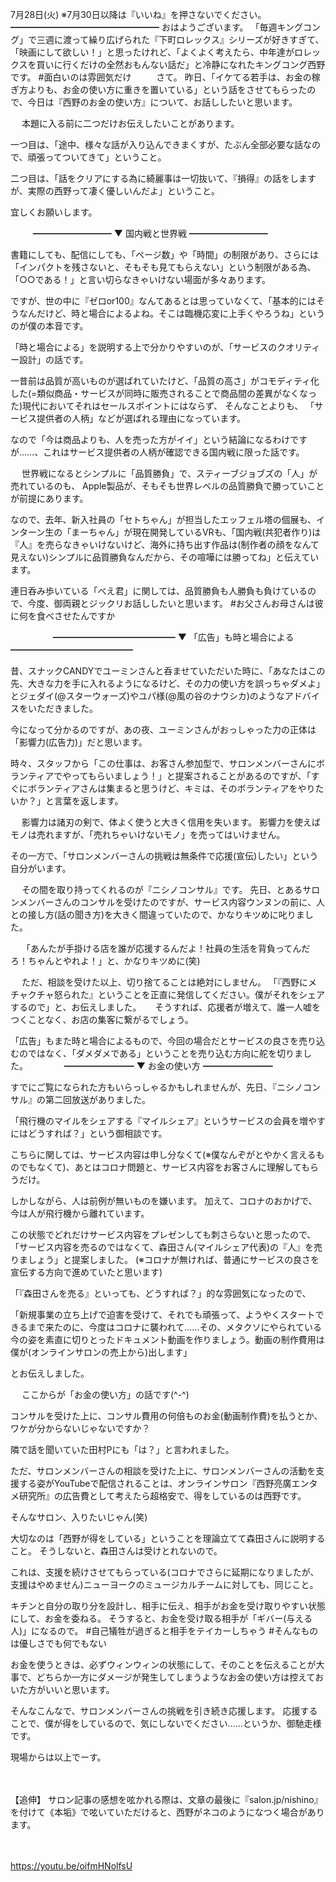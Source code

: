 7月28日(火) ※7月30日以降は『いいね』を押さないでください。
━━━━━━━━━━━━━━━━━
おはようございます。
「毎週キングコング」で三週に渡って繰り広げられた『下町ロレックス』シリーズが好きすぎて、「映画にして欲しい！」と思ったけれど、「よくよく考えたら、中年達がロレックスを買いに行くだけの全然おもんない話だ」と冷静になれたキングコング西野です。
#面白いのは雰囲気だけ
　
　
さて。
昨日、「イケてる若手は、お金の稼ぎ方よりも、お金の使い方に重きを置いている」という話をさせてもらったので、今日は『西野のお金の使い方』について、お話ししたいと思います。

　
本題に入る前に二つだけお伝えしたいことがあります。

一つ目は、「途中、様々な話が入り込んできまくすが、たぶん全部必要な話なので、頑張ってついてきて」ということ。

二つ目は、「話をクリアにする為に綺麗事は一切抜いて、『損得』の話をしますが、実際の西野って凄く優しいんだよ」ということ。
　

宜しくお願いします。

　
　
━━━━━━━━━
▼ 国内戦と世界戦
━━━━━━━━━

書籍にしても、配信にしても、「ページ数」や「時間」の制限があり、さらには「インパクトを残さないと、そもそも見てもらえない」という制限がある為、「○○である！」と言い切らなきゃいけない場面が多々あります。

ですが、世の中に『ゼロor100』なんてあるとは思っていなくて、「基本的にはそうなんだけど、時と場合によるよね。そこは臨機応変に上手くやろうね」というのが僕の本音です。

「時と場合による」を説明する上で分かりやすいのが、「サービスのクオリティー設計」の話です。

一昔前は品質が高いものが選ばれていたけど、「品質の高さ」がコモディティ化した(=類似商品・サービスが同時に販売されることで商品間の差異がなくなった)現代においてそれはセールスポイントにはならず、
そんなことよりも、
「サービス提供者の人柄」などが選ばれる理由になっています。

なので「今は商品よりも、人を売った方がイイ」という結論になるわけですが……、これはサービス提供者の人柄が確認できる国内戦に限った話です。

　
世界戦になるとシンプルに「品質勝負」で、スティーブジョブズの「人」が売れているのも、
Apple製品が、そもそも世界レベルの品質勝負で勝っていことが前提にあります。

なので、去年、新入社員の「セトちゃん」が担当したエッフェル塔の個展も、インターン生の「まーちゃん」が現在開発しているVRも、「国内戦(共犯者作り)は『人』を売らなきゃいけないけど、海外に持ち出す作品は(制作者の顔をなんて見えない)シンプルに品質勝負なんだから、その喧嘩には勝ってね」と伝えています。

連日呑み歩いている「べえ君」に関しては、品質勝負も人勝負も負けているので、今度、御両親とジックリお話ししたいと思います。
#お父さんお母さんは彼に何を食べさせたんですか

　
　
　　
━━━━━━━━━━━━━━
▼ 「広告」も時と場合による
━━━━━━━━━━━━━━

昔、スナックCANDYでユーミンさんと呑ませていただいた時に、「あなたはこの先、大きな力を手に入れるようになるけど、その力の使い方を誤っちゃダメよ」とジェダイ(@スターウォーズ)やユパ様(@風の谷のナウシカ)のようなアドバイスをいただきました。

今になって分かるのですが、あの夜、ユーミンさんがおっしゃった力の正体は「影響力(広告力)」だと思います。

時々、スタッフから「この仕事は、お客さん参加型で、サロンメンバーさんにボランティアでやってもらいましょう！」と提案されることがあるのですが、「すぐにボランティアさんは集まると思うけど、キミは、そのボランティアをやりたいか？」と言葉を返します。

　
影響力は諸刃の剣で、体よく使うと大きく信用を失います。
影響力を使えばモノは売れますが、「売れちゃいけないモノ」を売ってはいけません。

その一方で、「サロンメンバーさんの挑戦は無条件で応援(宣伝)したい」という自分がいます。

　
その間を取り持ってくれるのが『ニシノコンサル』です。
先日、とあるサロンメンバーさんのコンサルを受けたのですが、サービス内容ウンヌンの前に、人との接し方(話の聞き方)を大きく間違っていたので、かなりキツめに叱りました。

　
「あんたが手掛ける店を誰が応援するんだよ！社員の生活を背負ってんだろ！ちゃんとやれよ！」と、かなりキツめに(笑)

　
ただ、相談を受けた以上、切り捨てることは絶対にしません。
「『西野にメチャクチャ怒られた』ということを正直に発信してください。僕がそれをシェアするので」と、お伝えしました。
　
そうすれば、応援者が増えて、誰一人嘘をつくことなく、お店の集客に繋がるでしょう。

「広告」もまた時と場合によるもので、今回の場合だとサービスの良さを売り込むのではなく、「ダメダメである」ということを売り込む方向に舵を切りました。
　
　
　
━━━━━━━━
▼ お金の使い方
━━━━━━━━

すでにご覧になられた方もいらっしゃるかもしれませんが、先日、『ニシノコンサル』の第二回放送がありました。

「飛行機のマイルをシェアする『マイルシェア』というサービスの会員を増やすにはどうすれば？」という御相談です。

こちらに関しては、サービス内容は申し分なくて(※僕なんぞがとやかく言えるものでもなくて)、あとはコロナ問題と、サービス内容をお客さんに理解してもらうだけ。

しかしながら、人は前例が無いものを嫌います。
加えて、コロナのおかげで、今は人が飛行機から離れています。

この状態でどれだけサービス内容をプレゼンしても刺さらないと思ったので、
「サービス内容を売るのではなくて、森田さん(マイルシェア代表)の『人』を売りましょう」と提案しました。
(※コロナが無ければ、普通にサービスの良さを宣伝する方向で進めていたと思います)

「『森田さんを売る』といっても、どうすれば？」的な雰囲気になったので、

「新規事業の立ち上げで迫害を受けて、それでも頑張って、ようやくスタートできるまで来たのに、今度はコロナに襲われて……その、メタクソにやられている今の姿を素直に切りとったドキュメント動画を作りましょう。動画の制作費用は僕が(オンラインサロンの売上から)出します」

とお伝えしました。

　
ここからが「お金の使い方」の話です(^-^)

コンサルを受けた上に、コンサル費用の何倍ものお金(動画制作費)を払うとか、ワケが分からないじゃないですか？

隣で話を聞いていた田村Pにも「は？」と言われました。

ただ、サロンメンバーさんの相談を受けた上に、サロンメンバーさんの活動を支援する姿がYouTubeで配信されることは、オンラインサロン『西野亮廣エンタメ研究所』の広告費として考えたら超格安で、得をしているのは西野です。

そんなサロン、入りたいじゃん(笑)

大切なのは「西野が得をしている」ということを理論立てて森田さんに説明すること。
そうしないと、森田さんは受けとれないので。

これは、支援を続けさせてもらっている(コロナでさらに延期になりましたが、支援はやめません)ニューヨークのミュージカルチームに対しても、同じこと。

キチンと自分の取り分を設計し、相手に伝え、相手がお金を受け取りやすい状態にして、お金を委ねる。
そうすると、お金を受け取る相手が「ギバー(与える人)」になるので。
#自己犠牲が過ぎると相手をテイカーしちゃう
#そんなものは優しさでも何でもない

お金を使うときは、必ずウィンウィンの状態にして、そのことを伝えることが大事で、どちらか一方にダメージが発生してしまうようなお金の使い方は控えておいた方がいいと思います。

そんなこんなで、サロンメンバーさんの挑戦を引き続き応援します。
応援することで、僕が得をしているので、気にしないでください……というか、御馳走様です。

現場からは以上でーす。

　

【追伸】
サロン記事の感想を呟かれる際は、文章の最後に『salon.jp/nishino』を付けて《本垢》で呟いていただけると、西野がネコのようになつく場合があります。

　

https://youtu.be/oifmHNolfsU

